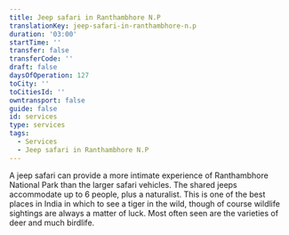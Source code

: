 ```yaml
---
title: Jeep safari in Ranthambhore N.P
translationKey: jeep-safari-in-ranthambhore-n.p
duration: '03:00'
startTime: ''
transfer: false
transferCode: ''
draft: false
daysOfOperation: 127
toCity: ''
toCitiesId: ''
owntransport: false
guide: false
id: services
type: services
tags:
  - Services
  - Jeep safari in Ranthambhore N.P
---
```

A jeep safari can provide a more intimate experience of Ranthambhore National Park than the larger safari vehicles. The shared jeeps accommodate up to 6 people, plus a naturalist. This is one of the best places in India in which to see a tiger in the wild, though of course wildlife sightings are always a matter of luck. Most often seen are the varieties of deer and much birdlife.